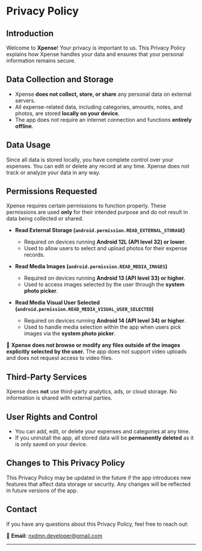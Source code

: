 # Privacy Policy

## Introduction

Welcome to **Xpense**! Your privacy is important to us. This Privacy Policy explains how Xpense
handles your data and ensures that your personal information remains secure.

## Data Collection and Storage

- Xpense **does not collect, store, or share** any personal data on external servers.
- All expense-related data, including categories, amounts, notes, and photos, are stored **locally
  on your device**.
- The app does not require an internet connection and functions **entirely offline**.

## Data Usage

Since all data is stored locally, you have complete control over your expenses. You can edit or
delete any record at any time. Xpense does not track or analyze your data in any way.

## Permissions Requested

Xpense requires certain permissions to function properly. These permissions are used **only** for
their intended purpose and do not result in data being collected or shared.

- **Read External Storage (`android.permission.READ_EXTERNAL_STORAGE`)**
    - Required on devices running **Android 12L (API level 32) or lower**.
    - Used to allow users to select and upload photos for their expense records.

- **Read Media Images (`android.permission.READ_MEDIA_IMAGES`)**
    - Required on devices running **Android 13 (API level 33) or higher**.
    - Used to access images selected by the user through the **system photo picker**.

- **Read Media Visual User Selected (`android.permission.READ_MEDIA_VISUAL_USER_SELECTED`)**
    - Required on devices running **Android 14 (API level 34) or higher**.
    - Used to handle media selection within the app when users pick images via the **system photo
      picker**.

📌 **Xpense does not browse or modify any files outside of the images explicitly selected by the
user.** The app does not support video uploads and does not request access to video files.

## Third-Party Services

Xpense does **not** use third-party analytics, ads, or cloud storage. No information is shared with
external parties.

## User Rights and Control

- You can add, edit, or delete your expenses and categories at any time.
- If you uninstall the app, all stored data will be **permanently deleted** as it is only saved on
  your device.

## Changes to This Privacy Policy

This Privacy Policy may be updated in the future if the app introduces new features that affect data
storage or security. Any changes will be reflected in future versions of the app.

## Contact

If you have any questions about this Privacy Policy, feel free to reach out:

📧 **Email:** [nxdmn.developer@gmail.com](mailto:nxdmn.developer@gmail.com)

---
